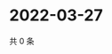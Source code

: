 # 2022-03-27

共 0 条

<!-- BEGIN WEIBO -->
<!-- 最后更新时间 Sun Mar 27 2022 20:23:49 GMT+0800 (China Standard Time) -->

<!-- END WEIBO -->
